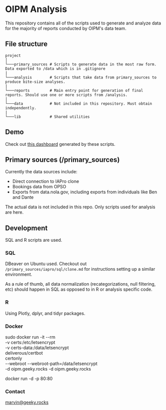 # OIPM Analysis
This repository contains all of the scripts used to generate and analyze data for the majority of reports conducted by OIPM's data team.


## File structure
```
project
│
└───primary_sources # Scripts to generate data in the most raw form. Data exported to /data which is in .gitignore
|
└───analysis        # Scripts that take data from primary_sources to produce bite-size analyses.
|
└───reports         # Main entry point for generation of final reports. Should use one or more scripts from /analysis.
│   
└───data            # Not included in this repository. Must obtain independently.
|
└───lib             # Shared utilities
```

## Demo
Check out [this dashboard](https://marvinmarnold.github.io/oipm_annual_report) generated by these scripts.

## Primary sources (/primary_sources)
Currently the data sources include:
- Direct connection to IAPro clone
- Bookings data from OPSO 
- Exports from data.nola.gov, including exports from individuals like Ben and Dante

The actual data is not included in this repo. Only scripts used for analysis are here.

## Development
SQL and R scripts are used. 

### SQL
DBeaver on Ubuntu used. Checkout out `/primary_sources/iapro/sql/clone.md` for instructions setting up a similar environment.

As a rule of thumb, all data normalization (recategorizations, null filtering, etc) should happen in SQL as opposed to in R or analysis specific code.

### R
Using Plotly, dplyr, and tidyr packages. 

### Docker
sudo docker run -it --rm \
      -v certs:/etc/letsencrypt \
      -v certs-data:/data/letsencrypt \
      deliverous/certbot \
      certonly \
      --webroot --webroot-path=/data/letsencrypt \
      -d oipm.geeky.rocks -d oipm.geeky.rocks

docker run -d -p 80:80

### Contact
marvin@geeky.rocks

